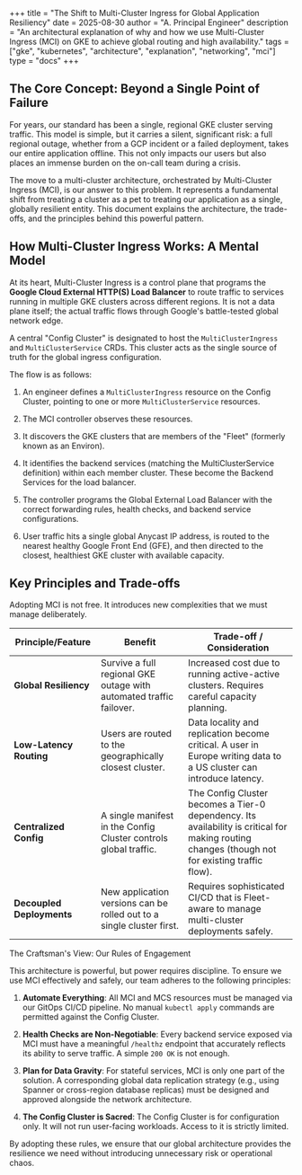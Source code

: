 +++
title = "The Shift to Multi-Cluster Ingress for Global Application Resiliency"
date = 2025-08-30
author = "A. Principal Engineer"
description = "An architectural explanation of why and how we use Multi-Cluster Ingress (MCI) on GKE to achieve global routing and high availability."
tags = ["gke", "kubernetes", "architecture", "explanation", "networking", "mci"]
type = "docs"
+++

## The Core Concept: Beyond a Single Point of Failure
<!-- (Kent Beck's Style) Frame the problem in human terms. We aren't just solving a technical problem; we're protecting our users and our on-call engineers from outages. -->

For years, our standard has been a single, regional GKE cluster serving traffic. This model is simple, but it carries a silent, significant risk: a full regional outage, whether from a GCP incident or a failed deployment, takes our entire application offline. This not only impacts our users but also places an immense burden on the on-call team during a crisis.

The move to a multi-cluster architecture, orchestrated by Multi-Cluster Ingress (MCI), is our answer to this problem. It represents a fundamental shift from treating a cluster as a pet to treating our application as a single, globally resilient entity. This document explains the architecture, the trade-offs, and the principles behind this powerful pattern.

## How Multi-Cluster Ingress Works: A Mental Model
<!-- (Gregor Hohpe's Style) Use a structured, pattern-based explanation with diagrams to create a clear mental model of the system. -->

At its heart, Multi-Cluster Ingress is a control plane that programs the **Google Cloud External HTTP(S) Load Balancer** to route traffic to services running in multiple GKE clusters across different regions. It is not a data plane itself; the actual traffic flows through Google's battle-tested global network edge.

A central "Config Cluster" is designated to host the `MultiClusterIngress` and `MultiClusterService` CRDs. This cluster acts as the single source of truth for the global ingress configuration.

The flow is as follows:

1. An engineer defines a `MultiClusterIngress` resource on the Config Cluster, pointing to one or more `MultiClusterService` resources.

2. The MCI controller observes these resources.

3. It discovers the GKE clusters that are members of the "Fleet" (formerly known as an Environ).

4. It identifies the backend services (matching the MultiClusterService definition) within each member cluster. These become the Backend Services for the load balancer.

5. The controller programs the Global External Load Balancer with the correct forwarding rules, health checks, and backend service configurations.

6. User traffic hits a single global Anycast IP address, is routed to the nearest healthy Google Front End (GFE), and then directed to the closest, healthiest GKE cluster with available capacity.

## Key Principles and Trade-offs
<!-- (Martin Fowler's Style) Be pragmatic. This isn't magic. Discuss the real-world trade-offs and nuances. -->

Adopting MCI is not free. It introduces new complexities that we must manage deliberately.

|Principle/Feature|Benefit|Trade-off / Consideration|
|---|---|---|
|**Global Resiliency**|Survive a full regional GKE outage with automated traffic failover.|Increased cost due to running active-active clusters. Requires careful capacity planning.|
|**Low-Latency Routing**|Users are routed to the geographically closest cluster.|Data locality and replication become critical. A user in Europe writing data to a US cluster can introduce latency.|
|**Centralized Config**|A single manifest in the Config Cluster controls global traffic.|The Config Cluster becomes a Tier-0 dependency. Its availability is critical for making routing changes (though not for existing traffic flow).|
|**Decoupled Deployments**|New application versions can be rolled out to a single cluster first.|Requires sophisticated CI/CD that is Fleet-aware to manage multi-cluster deployments safely.|

The Craftsman's View: Our Rules of Engagement
<!-- (Robert C. Martin's Style) Conclude with a strong, prescriptive set of principles. This isn't just a pattern; it's our standard of professional practice. -->

This architecture is powerful, but power requires discipline. To ensure we use MCI effectively and safely, our team adheres to the following principles:

1. **Automate Everything**: All MCI and MCS resources must be managed via our GitOps CI/CD pipeline. No manual `kubectl apply` commands are permitted against the Config Cluster.

2. **Health Checks are Non-Negotiable**: Every backend service exposed via MCI must have a meaningful `/healthz` endpoint that accurately reflects its ability to serve traffic. A simple `200 OK` is not enough.

3. **Plan for Data Gravity**: For stateful services, MCI is only one part of the solution. A corresponding global data replication strategy (e.g., using Spanner or cross-region database replicas) must be designed and approved alongside the network architecture.

4. **The Config Cluster is Sacred**: The Config Cluster is for configuration only. It will not run user-facing workloads. Access to it is strictly limited.

By adopting these rules, we ensure that our global architecture provides the resilience we need without introducing unnecessary risk or operational chaos.
